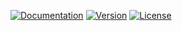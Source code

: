 [![Documentation](https://docs.rs/hedge-amethyst/badge.svg)](https://docs.rs/hedge-amethyst)
[![Version](https://img.shields.io/crates/v/hedge-amethyst.svg)](https://crates.io/crates/hedge-amethyst)
[![License](https://img.shields.io/crates/l/hedge.svg)](https://github.com/photex/hedge/blob/master/LICENSE)

